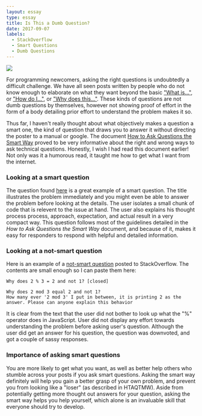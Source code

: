 ```yaml
---
layout: essay
type: essay
title: Is This a Dumb Question?
date: 2017-09-07
labels:
  - StackOverflow
  - Smart Questions
  - Dumb Questions
---
```


<img class="ui medium right floated rounded image" src="https://kidfromthe6ix.files.wordpress.com/2014/11/screen-shot-2014-11-24-at-1-59-38-am.png?w=481&h=180&crop=1">

For programming newcomers, asking the right questions is undoubtedly a difficult challenge. We have all seen posts written by people who do not know enough to elaborate on what they want beyond the basic ["What is..."](https://answers.ros.org/question/9036/what-is-a-ros-package/), or ["How do I..."](https://stackoverflow.com/questions/983354/how-do-i-make-python-to-wait-for-a-pressed-key), or ["Why does this..."](https://stackoverflow.com/questions/42355663/why-does-2-3-2-and-not-1). These kinds of questions are not dumb questions by themselves, however not showing proof of effort in the form of a body detailing prior effort to understand the problem makes it so.

Thus far, I haven't really thought about what objectively makes a question a smart one, the kind of question that draws you to answer it without directing the poster to a manual or google. The document [How to Ask Questions the Smart Way](http://www.catb.org/esr/faqs/smart-questions.html) proved to be very informative about the right and wrong ways to ask technical questions. Honestly, I wish I had read this document earlier! Not only was it a humorous read, it taught me how to get what I want from the internet. 

### Looking at a smart question

The question found [here](https://stackoverflow.com/questions/13102045/scanner-is-skipping-nextline-after-using-next-nextint-or-other-nextfoo) is a great example of a smart question. The title illustrates the problem immediately and you might even be able to answer the problem before looking at the details. The user isolates a small chunk of code that is relevent to the issue at hand. The user also explains his thought process process, approach, expectation, and actual result in a very compact way. This question follows most of the guidelines detailed in the *How to Ask Questions the Smart Way* document, and because of it, makes it easy for responders to respond with helpful and detailed information.

### Looking at a not-smart question

Here is an example of a [not-smart question](https://stackoverflow.com/questions/42355663/why-does-2-3-2-and-not-1) posted to StackOverflow. The contents are small enough so I can paste them here:
```
Why does 2 % 3 = 2 and not 1? [closed]

Why does 2 mod 3 equal 2 and not 1?
How many ever '2 mod 3' I put in between, it is printing 2 as the answer. Please can anyone explain this behavior
```
It is clear from the text that the user did not bother to look up what the "%" operator does in JavaScript. User did not display any effort towards understanding the problem before asking user's question. Although the user did get an answer for his question, the question was downvoted, and got a couple of sassy responses.

### Importance of asking smart questions

You are more likely to get what you want, as well as better help others who stumble across your posts if you ask smart questions. Asking the smart way definitely will help you gain a better grasp of your own problem, and prevent you from looking like a "loser" (as described in HTAQTMW). Aside from potentially getting more thought out answers for your question, asking the smart way helps you help yourself, which alone is an invaluable skill that everyone should try to develop.
